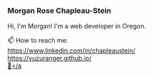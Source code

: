 ### Morgan Rose Chapleau-Stein

Hi, I'm Morgan! I'm a web developer in Oregon. 

📫 How to reach me:</br>
https://www.linkedin.com/in/chapleaustein/ </br>
https://yuzuranger.github.io/ </br>
<a href="mailto:m.chapleaustein@gmail.com" target="_blank">📧</a


<!--
**YuzuRanger/YuzuRanger** is a ✨ _special_ ✨ repository because its `README.md` (this file) appears on your GitHub profile.

Here are some ideas to get you started:

- 🔭 I’m currently working on ...
- 🌱 I’m currently learning ...
- 👯 I’m looking to collaborate on ...
- 🤔 I’m looking for help with ...
- 💬 Ask me about ...
- 📫 How to reach me: ...
- 😄 Pronouns: ...
- ⚡ Fun fact: ...
-->
